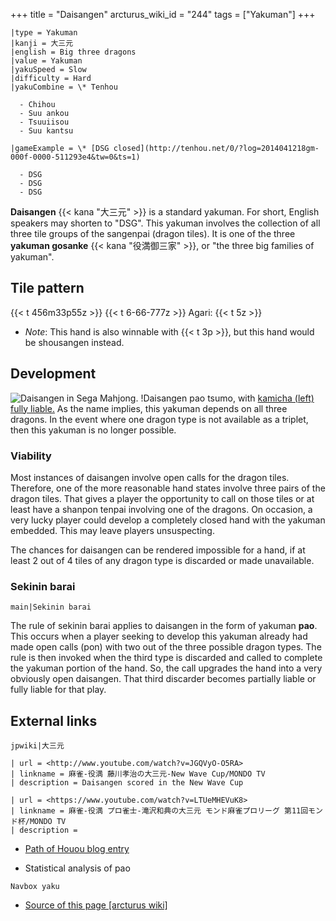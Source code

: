 +++
title = "Daisangen"
arcturus_wiki_id = "244"
tags = ["Yakuman"]
+++

```yaku
|type = Yakuman
|kanji = 大三元
|english = Big three dragons
|value = Yakuman
|yakuSpeed = Slow
|difficulty = Hard
|yakuCombine = \* Tenhou

  - Chihou
  - Suu ankou
  - Tsuuiisou
  - Suu kantsu

|gameExample = \* [DSG closed](http://tenhou.net/0/?log=2014041218gm-000f-0000-511293e4&tw=0&ts=1)

  - DSG
  - DSG
  - DSG

```

**Daisangen** {{< kana "大三元" >}} is a standard yakuman. For short, English speakers may shorten to "DSG". This yakuman involves the collection of all three tile groups of the sangenpai (dragon tiles). It is one of the three **yakuman gosanke** {{< kana "役満御三家" >}}, or "the three big families of yakuman".

## Tile pattern

{{< t 456m33p55z >}} {{< t 6-66-777z >}} Agari: {{< t 5z >}}

  -   
    *Note*: This hand is also winnable with {{< t 3p >}}, but this hand would be shousangen instead.

## Development

![Daisangen in Sega Mahjong.](Kyuu_Yakuman_Sega_00.png "Daisangen in Sega Mahjong.")
!Daisangen pao tsumo, with [kamicha (left) fully liable.](Real_DSG_pao.jpg "Daisangen pao tsumo, with kamicha (left) fully liable.")
As the name implies, this yakuman depends on all three dragons. In the event where one dragon type is not available as a triplet, then this yakuman is no longer possible.

### Viability

Most instances of daisangen involve open calls for the dragon tiles. Therefore, one of the more reasonable hand states involve three pairs of the dragon tiles. That gives a player the opportunity to call on those tiles or at least have a shanpon tenpai involving one of the dragons. On occasion, a very lucky player could develop a completely closed hand with the yakuman embedded. This may leave players unsuspecting.

The chances for daisangen can be rendered impossible for a hand, if at least 2 out of 4 tiles of any dragon type is discarded or made unavailable.

### Sekinin barai

```main|Sekinin barai```

The rule of sekinin barai applies to daisangen in the form of yakuman **pao**. This occurs when a player seeking to develop this yakuman already had made open calls (pon) with two out of the three possible dragon types. The rule is then invoked when the third type is discarded and called to complete the yakuman portion of the hand. So, the call upgrades the hand into a very obviously open daisangen. That third discarder becomes partially liable or fully liable for that play.

## External links

```jpwiki|大三元```
```Youtube
| url = <http://www.youtube.com/watch?v=JGQVyO-O5RA>
| linkname = 麻雀-役満 藤川孝治の大三元-New Wave Cup/MONDO TV
| description = Daisangen scored in the New Wave Cup
```
```Youtube
| url = <https://www.youtube.com/watch?v=LTUeMHEVuK8>
| linkname = 麻雀-役満 プロ雀士-滝沢和典の大三元 モンド麻雀プロリーグ 第11回モンド杯/MONDO TV
| description =
```

  - [Path of Houou blog entry](https://pathofhouou.blogspot.com/2019/08/analysis-threat-of-pao.html)

<!-- end list -->

  -   
    Statistical analysis of pao

```Navbox yaku```
- [Source of this page [arcturus wiki]](http://arcturus.su/wiki/Daisangen)